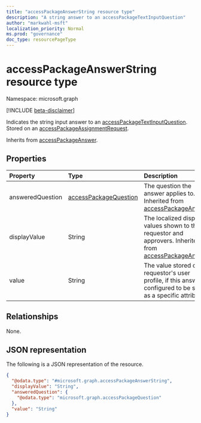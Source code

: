 ```yaml
---
title: "accessPackageAnswerString resource type"
description: "A string answer to an accessPackageTextInputQuestion"
author: "markwahl-msft"
localization_priority: Normal
ms.prod: "governance"
doc_type: resourcePageType
---
```


# accessPackageAnswerString resource type

Namespace: microsoft.graph

[!INCLUDE [beta-disclaimer](../../includes/beta-disclaimer.md)]

Indicates the string input answer to an [accessPackageTextInputQuestion](../resources/accesspackagetextinputquestion.md). Stored on an [accessPackageAssignmentRequest](../resources/accesspackageassignmentrequest.md).

Inherits from [accessPackageAnswer](../resources/accesspackageanswer.md).

## Properties
|Property|Type|Description|
|:---|:---|:---|
|answeredQuestion|[accessPackageQuestion](../resources/accesspackagequestion.md)|The question the answer applies to. Inherited from [accessPackageAnswer](../resources/accesspackageanswer.md).|
|displayValue|String|The localized display values shown to the requestor and approvers. Inherited from [accessPackageAnswer](../resources/accesspackageanswer.md).|
|value|String|The value stored on the requestor's user profile, if this answer is configured to be stored as a specific attribute.|

## Relationships
None.

## JSON representation
The following is a JSON representation of the resource.
<!-- {
  "blockType": "resource",
  "@odata.type": "microsoft.graph.accessPackageAnswerString"
}
-->
``` json
{
  "@odata.type": "#microsoft.graph.accessPackageAnswerString",
  "displayValue": "String",
  "answeredQuestion": {
    "@odata.type": "microsoft.graph.accessPackageQuestion"
  },
  "value": "String"
}
```

